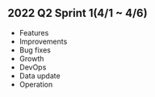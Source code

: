 ## 2022 Q2 Sprint 1(4/1 ~ 4/6)
- Features
- Improvements
- Bug fixes
- Growth
- DevOps
- Data update
- Operation
